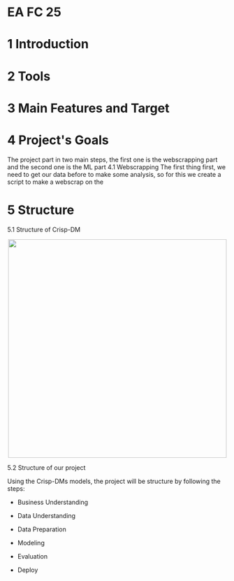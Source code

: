# EA FC 25
# 1 Introduction
# 2 Tools
# 3 Main Features and Target
# 4 Project's Goals
  The project part in two main steps, the first one is the webscrapping part and the second one is the ML part
  4.1 Webscrapping
    The first thing first, we need to get our data before to make some analysis, so for this we create a script to make a webscrap on the 

# 5 Structure
  5.1 Structure of Crisp-DM

  <div align="center">
  <img src="https://github.com/user-attachments/assets/f5b4f818-83b3-42ab-8193-7c994eff5545" width="500px" />
  </div>

  5.2 Structure of our project

  Using the Crisp-DMs models, the project will be structure by following the steps:

* Business Understanding
* Data Understanding


* Data Preparation

* Modeling

* Evaluation

* Deploy

